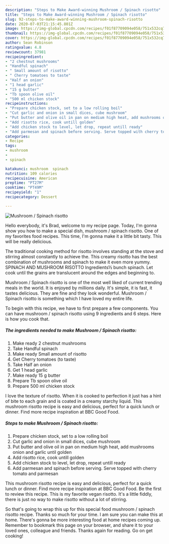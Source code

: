 ```yaml
---
description: "Steps to Make Award-winning Mushroom / Spinach risotto"
title: "Steps to Make Award-winning Mushroom / Spinach risotto"
slug: 92-steps-to-make-award-winning-mushroom-spinach-risotto
date: 2020-07-03T21:15:45.801Z
image: https://img-global.cpcdn.com/recipes/f01f87709094e058/751x532cq70/mushroom-spinach-risotto-recipe-main-photo.jpg
thumbnail: https://img-global.cpcdn.com/recipes/f01f87709094e058/751x532cq70/mushroom-spinach-risotto-recipe-main-photo.jpg
cover: https://img-global.cpcdn.com/recipes/f01f87709094e058/751x532cq70/mushroom-spinach-risotto-recipe-main-photo.jpg
author: Sean Robinson
ratingvalue: 4.8
reviewcount: 37981
recipeingredient:
- "2 chestnut mushrooms"
- "Handful spinach"
- " Small amount of risotto"
- " Cherry tomatoes to taste"
- "Half an onion"
- "1 head garlic"
- "15 g butter"
- "Tb spoon olive oil"
- "500 ml chicken stock"
recipeinstructions:
- "Prepare chicken stock, set to a low rolling boil"
- "Cut garlic and onion in small dices, cube mushroom"
- "Put butter and olive oil in pan on medium high heat, add mushrooms onion and garlic until golden"
- "Add risotto rice, cook untill golden"
- "Add chicken stock to level, let drop, repeat untill ready"
- "Add parmesan and spinach before serving. Serve topped with cherry tomato and parmesan"
categories:
- Recipe
tags:
- mushroom
- 
- spinach

katakunci: mushroom  spinach 
nutrition: 109 calories
recipecuisine: American
preptime: "PT27M"
cooktime: "PT49M"
recipeyield: "1"
recipecategory: Dessert

---
```



![Mushroom / Spinach risotto](https://img-global.cpcdn.com/recipes/f01f87709094e058/751x532cq70/mushroom-spinach-risotto-recipe-main-photo.jpg)

Hello everybody, it's Brad, welcome to my recipe page. Today, I'm gonna show you how to make a special dish, mushroom / spinach risotto. One of my favorites food recipes. This time, I'm gonna make it a little bit tasty. This will be really delicious.

The traditional cooking method for risotto involves standing at the stove and stirring almost constantly to achieve the. This creamy risotto has the best combination of mushrooms and spinach to make it even more yummy. SPINACH AND MUSHROOM RISOTTO Ingredients½ bunch spinach. Let cook until the grains are translucent around the edges and beginning to.

Mushroom / Spinach risotto is one of the most well liked of current trending meals in the world. It is enjoyed by millions daily. It's simple, it is fast, it tastes delicious. They are fine and they look wonderful. Mushroom / Spinach risotto is something which I have loved my entire life.


To begin with this recipe, we have to first prepare a few components. You can have mushroom / spinach risotto using 9 ingredients and 6 steps. Here is how you cook that.

<!--inarticleads1-->

##### The ingredients needed to make Mushroom / Spinach risotto:

1. Make ready 2 chestnut mushrooms
1. Take Handful spinach
1. Make ready  Small amount of risotto
1. Get  Cherry tomatoes (to taste)
1. Take Half an onion
1. Get 1 head garlic
1. Make ready 15 g butter
1. Prepare Tb spoon olive oil
1. Prepare 500 ml chicken stock


I love the texture of risotto. When it is cooked to perfection it just has a hint of bite to each grain and is coated in a creamy starchy liquid. This mushroom risotto recipe is easy and delicious, perfect for a quick lunch or dinner. Find more recipe inspiration at BBC Good Food. 

<!--inarticleads2-->

##### Steps to make Mushroom / Spinach risotto:

1. Prepare chicken stock, set to a low rolling boil
1. Cut garlic and onion in small dices, cube mushroom
1. Put butter and olive oil in pan on medium high heat, add mushrooms onion and garlic until golden
1. Add risotto rice, cook untill golden
1. Add chicken stock to level, let drop, repeat untill ready
1. Add parmesan and spinach before serving. Serve topped with cherry tomato and parmesan


This mushroom risotto recipe is easy and delicious, perfect for a quick lunch or dinner. Find more recipe inspiration at BBC Good Food. Be the first to review this recipe. This is my favorite vegan risotto. It&#39;s a little fiddly, there is just no way to make risotto without a lot of stirring. 

So that's going to wrap this up for this special food mushroom / spinach risotto recipe. Thanks so much for your time. I am sure you can make this at home. There's gonna be more interesting food at home recipes coming up. Remember to bookmark this page on your browser, and share it to your loved ones, colleague and friends. Thanks again for reading. Go on get cooking!
